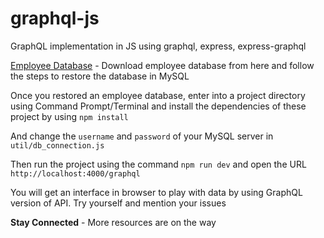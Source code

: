 # graphql-js
GraphQL implementation in JS using graphql, express, express-graphql

[Employee Database](https://github.com/datacharmer/test_db) - Download employee database from here and follow the steps to restore the database in MySQL

Once you restored an employee database, enter into a project directory using Command Prompt/Terminal and install the dependencies of these project by using ```npm install```

And change the ```username``` and ```password``` of your MySQL server in ```util/db_connection.js```

Then run the project using the command ```npm run dev``` and open the URL ```http://localhost:4000/graphql```

You will get an interface in browser to play with data by using GraphQL version of API. Try yourself and mention your issues

**Stay Connected** - More resources are on the way